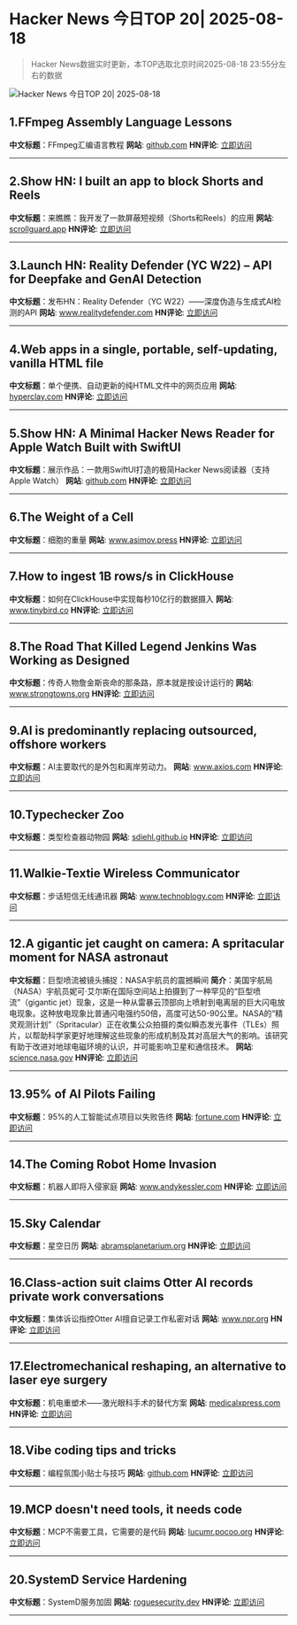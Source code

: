 # Hacker News 今日TOP 20| 2025-08-18

> Hacker News数据实时更新，本TOP选取北京时间2025-08-18 23:55分左右的数据

![Hacker News 今日TOP 20| 2025-08-18](https://img.chuhaix.com/2024/0910_imageFile-1665440404179-628424718_1725901191.png)

## 1.FFmpeg Assembly Language Lessons
**中文标题**：FFmpeg汇编语言教程
**网站**:  <a href='https://github.com/FFmpeg/asm-lessons' target='_blank' rel='nofollow'>github.com</a>
**HN评论**:  <a href='https://news.ycombinator.com/item?id=44940485&utm_source=www.chuhaix.com' target='_blank' rel='nofollow'>立即访问</a>

---

## 2.Show HN: I built an app to block Shorts and Reels
**中文标题**：来瞧瞧：我开发了一款屏蔽短视频（Shorts和Reels）的应用
**网站**:  <a href='https://scrollguard.app/' target='_blank' rel='nofollow'>scrollguard.app</a>
**HN评论**:  <a href='https://news.ycombinator.com/item?id=44923520&utm_source=www.chuhaix.com' target='_blank' rel='nofollow'>立即访问</a>

---

## 3.Launch HN: Reality Defender (YC W22) – API for Deepfake and GenAI Detection
**中文标题**：发布HN：Reality Defender（YC W22）——深度伪造与生成式AI检测的API
**网站**:  <a href='https://www.realitydefender.com/platform/api' target='_blank' rel='nofollow'>www.realitydefender.com</a>
**HN评论**:  <a href='https://news.ycombinator.com/item?id=44941580&utm_source=www.chuhaix.com' target='_blank' rel='nofollow'>立即访问</a>

---

## 4.Web apps in a single, portable, self-updating, vanilla HTML file
**中文标题**：单个便携、自动更新的纯HTML文件中的网页应用
**网站**:  <a href='https://hyperclay.com/' target='_blank' rel='nofollow'>hyperclay.com</a>
**HN评论**:  <a href='https://news.ycombinator.com/item?id=44937991&utm_source=www.chuhaix.com' target='_blank' rel='nofollow'>立即访问</a>

---

## 5.Show HN: A Minimal Hacker News Reader for Apple Watch Built with SwiftUI
**中文标题**：展示作品：一款用SwiftUI打造的极简Hacker News阅读器（支持Apple Watch）
**网站**:  <a href='https://github.com/wieslawsoltes/HackerNewsWatch' target='_blank' rel='nofollow'>github.com</a>
**HN评论**:  <a href='https://news.ycombinator.com/item?id=44940974&utm_source=www.chuhaix.com' target='_blank' rel='nofollow'>立即访问</a>

---

## 6.The Weight of a Cell
**中文标题**：细胞的重量
**网站**:  <a href='https://www.asimov.press/p/cell-weight' target='_blank' rel='nofollow'>www.asimov.press</a>
**HN评论**:  <a href='https://news.ycombinator.com/item?id=44941711&utm_source=www.chuhaix.com' target='_blank' rel='nofollow'>立即访问</a>

---

## 7.How to ingest 1B rows/s in ClickHouse
**中文标题**：如何在ClickHouse中实现每秒10亿行的数据摄入
**网站**:  <a href='https://www.tinybird.co/blog-posts/1b-rows-per-second-clickhouse' target='_blank' rel='nofollow'>www.tinybird.co</a>
**HN评论**:  <a href='https://news.ycombinator.com/item?id=44941629&utm_source=www.chuhaix.com' target='_blank' rel='nofollow'>立即访问</a>

---

## 8.The Road That Killed Legend Jenkins Was Working as Designed
**中文标题**：传奇人物詹金斯丧命的那条路，原本就是按设计运行的
**网站**:  <a href='https://www.strongtowns.org/journal/2025/8/18/the-road-that-killed-legend-jenkins-was-working-exactly-as-designed' target='_blank' rel='nofollow'>www.strongtowns.org</a>
**HN评论**:  <a href='https://news.ycombinator.com/item?id=44941766&utm_source=www.chuhaix.com' target='_blank' rel='nofollow'>立即访问</a>

---

## 9.AI is predominantly replacing outsourced, offshore workers
**中文标题**：AI主要取代的是外包和离岸劳动力。
**网站**:  <a href='https://www.axios.com/2025/08/18/ai-jobs-layoffs' target='_blank' rel='nofollow'>www.axios.com</a>
**HN评论**:  <a href='https://news.ycombinator.com/item?id=44940944&utm_source=www.chuhaix.com' target='_blank' rel='nofollow'>立即访问</a>

---

## 10.Typechecker Zoo
**中文标题**：类型检查器动物园
**网站**:  <a href='https://sdiehl.github.io/typechecker-zoo/' target='_blank' rel='nofollow'>sdiehl.github.io</a>
**HN评论**:  <a href='https://news.ycombinator.com/item?id=44916339&utm_source=www.chuhaix.com' target='_blank' rel='nofollow'>立即访问</a>

---

## 11.Walkie-Textie Wireless Communicator
**中文标题**：步话短信无线通讯器
**网站**:  <a href='http://www.technoblogy.com/show?2AON' target='_blank' rel='nofollow'>www.technoblogy.com</a>
**HN评论**:  <a href='https://news.ycombinator.com/item?id=44922540&utm_source=www.chuhaix.com' target='_blank' rel='nofollow'>立即访问</a>

---

## 12.A gigantic jet caught on camera: A spritacular moment for NASA astronaut
**中文标题**：巨型喷流被镜头捕捉：NASA宇航员的震撼瞬间
**简介**：美国宇航局（NASA）宇航员妮可·艾尔斯在国际空间站上拍摄到了一种罕见的“巨型喷流”（gigantic jet）现象，这是一种从雷暴云顶部向上喷射到电离层的巨大闪电放电现象。这种放电现象比普通闪电强约50倍，高度可达50-90公里。NASA的“精灵观测计划”（Spritacular）正在收集公众拍摄的类似瞬态发光事件（TLEs）照片，以帮助科学家更好地理解这些现象的形成机制及其对高层大气的影响。该研究有助于改进对地球电磁环境的认识，并可能影响卫星和通信技术。
**网站**:  <a href='https://science.nasa.gov/science-research/heliophysics/a-gigantic-jet-caught-on-camera-a-spritacular-moment-for-nasa-astronaut-nicole-ayers/' target='_blank' rel='nofollow'>science.nasa.gov</a>
**HN评论**:  <a href='https://news.ycombinator.com/item?id=44908528&utm_source=www.chuhaix.com' target='_blank' rel='nofollow'>立即访问</a>

---

## 13.95% of AI Pilots Failing
**中文标题**：95%的人工智能试点项目以失败告终
**网站**:  <a href='https://fortune.com/2025/08/18/mit-report-95-percent-generative-ai-pilots-at-companies-failing-cfo/' target='_blank' rel='nofollow'>fortune.com</a>
**HN评论**:  <a href='https://news.ycombinator.com/item?id=44941118&utm_source=www.chuhaix.com' target='_blank' rel='nofollow'>立即访问</a>

---

## 14.The Coming Robot Home Invasion
**中文标题**：机器人即将入侵家庭
**网站**:  <a href='https://www.andykessler.com/andy_kessler/2025/08/wsj-home-robots.html' target='_blank' rel='nofollow'>www.andykessler.com</a>
**HN评论**:  <a href='https://news.ycombinator.com/item?id=44940646&utm_source=www.chuhaix.com' target='_blank' rel='nofollow'>立即访问</a>

---

## 15.Sky Calendar
**中文标题**：星空日历
**网站**:  <a href='https://abramsplanetarium.org/SkyCalendar/index.html' target='_blank' rel='nofollow'>abramsplanetarium.org</a>
**HN评论**:  <a href='https://news.ycombinator.com/item?id=44912822&utm_source=www.chuhaix.com' target='_blank' rel='nofollow'>立即访问</a>

---

## 16.Class-action suit claims Otter AI records private work conversations
**中文标题**：集体诉讼指控Otter AI擅自记录工作私密对话
**网站**:  <a href='https://www.npr.org/2025/08/15/g-s1-83087/otter-ai-transcription-class-action-lawsuit' target='_blank' rel='nofollow'>www.npr.org</a>
**HN评论**:  <a href='https://news.ycombinator.com/item?id=44940554&utm_source=www.chuhaix.com' target='_blank' rel='nofollow'>立即访问</a>

---

## 17.Electromechanical reshaping,  an alternative to laser eye surgery
**中文标题**：机电重塑术——激光眼科手术的替代方案
**网站**:  <a href='https://medicalxpress.com/news/2025-08-alternative-lasik-lasers.html' target='_blank' rel='nofollow'>medicalxpress.com</a>
**HN评论**:  <a href='https://news.ycombinator.com/item?id=44938818&utm_source=www.chuhaix.com' target='_blank' rel='nofollow'>立即访问</a>

---

## 18.Vibe coding tips and tricks
**中文标题**：编程氛围小贴士与技巧
**网站**:  <a href='https://github.com/awslabs/mcp/blob/main/VIBE_CODING_TIPS_TRICKS.md' target='_blank' rel='nofollow'>github.com</a>
**HN评论**:  <a href='https://news.ycombinator.com/item?id=44940089&utm_source=www.chuhaix.com' target='_blank' rel='nofollow'>立即访问</a>

---

## 19.MCP doesn't need tools, it needs code
**中文标题**：MCP不需要工具，它需要的是代码
**网站**:  <a href='https://lucumr.pocoo.org/2025/8/18/code-mcps/' target='_blank' rel='nofollow'>lucumr.pocoo.org</a>
**HN评论**:  <a href='https://news.ycombinator.com/item?id=44938920&utm_source=www.chuhaix.com' target='_blank' rel='nofollow'>立即访问</a>

---

## 20.SystemD Service Hardening
**中文标题**：SystemD服务加固
**网站**:  <a href='https://roguesecurity.dev/blog/systemd-hardening' target='_blank' rel='nofollow'>roguesecurity.dev</a>
**HN评论**:  <a href='https://news.ycombinator.com/item?id=44937550&utm_source=www.chuhaix.com' target='_blank' rel='nofollow'>立即访问</a>

---

